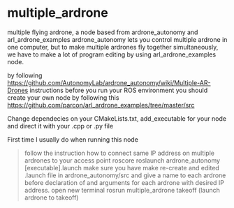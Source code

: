 # multiple_ardrone
multiple flying ardrone, a node based from ardrone_autonomy and arl_ardrone_examples
ardrone_autonomy lets you control multiple ardrone in one computer, but to make multiple ardrones fly together simultaneously, we have to make a lot of program editing by using arl_ardrone_examples node.

by following https://github.com/AutonomyLab/ardrone_autonomy/wiki/Multiple-AR-Drones instructions
before you run your ROS environment you should create your own node by following this 
https://github.com/parcon/arl_ardrone_examples/tree/master/src

Change dependecies on your CMakeLists.txt, add_executable for your node and direct it with your .cpp or .py file

First time I usually do when running this node
> follow the instruction how to connect same IP address on multiple ardrones to your access point
> roscore
> roslaunch ardrone_autonomy [executable].launch
> make sure you have make re-create and edited .launch file in ardrone_autonomy/src and give a name to each ardrone <group ns=""> before declaration of <node-pkg> and arguments for each ardrone with desired IP address.
> open new terminal rosrun multiple_ardrone takeoff (launch ardrone to takeoff)
